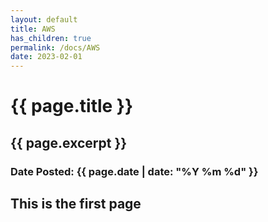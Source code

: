 ```yaml
---
layout: default
title: AWS 
has_children: true
permalink: /docs/AWS
date: 2023-02-01
---
```

<h1>{{ page.title }}</h1>
<h2>{{ page.excerpt }}</h2>
<h3>Date Posted: {{ page.date | date: "%Y %m %d" }}</h3>


## This is the first page 